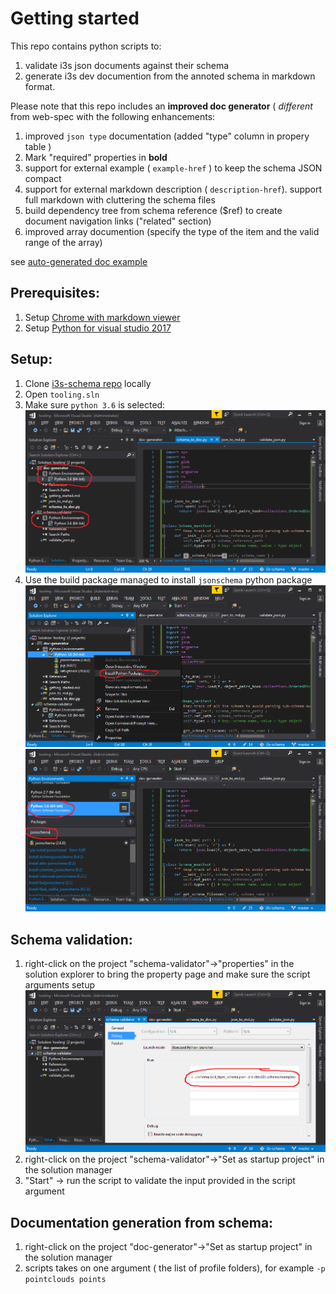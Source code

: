 # Getting started

This repo contains python scripts to:

1. validate i3s json documents against their schema
2. generate i3s dev documention from the annoted schema in markdown format. 

Please note that this repo includes an **improved doc generator** ( *different* from web-spec  with the following enhancements:

1. improved `json type` documentation (added "type" column in propery table )
1. Mark "required" properties in **bold**
2. support for external example ( `example-href` ) to keep the schema JSON compact
3. support for external markdown description ( `description-href`). support full markdown with cluttering the schema files
4. build dependency tree from schema reference ($ref) to create document navigation links ("related" section)
5. improved array documention (specify the type of the item and the valid range of the array)  

see [auto-generated doc example](../docs/pcsl_layer.md)

## Prerequisites:

1. Setup [Chrome with markdown viewer](chrome_markdown.md)
2. Setup [Python for visual studio 2017](vs_py.md)


## Setup:

1. Clone  [i3s-schema repo](https://devtopia.esri.com/rona7954/i3s-schema) locally
2. Open `tooling.sln`
3. Make sure `python 3.6` is selected: ![](img/vs_01.png)
4. Use the build package managed to install `jsonschema` python package ![](img/vs_02.png)![](img/vs_03.png)

## Schema validation:

1. right-click on the project "schema-validator"->"properties" in the solution explorer to bring the property page and make sure the script arguments setup ![](img/vs_04.png)
2. right-click on the project "schema-validator"->"Set as startup project" in the solution manager
2. "Start" -> run the script to validate the input provided in the script argument


## Documentation generation from schema:

1. right-click on the project "doc-generator"->"Set as startup project" in the solution manager
2. scripts takes on one argument ( the list of profile folders), for example `-p pointclouds points`
